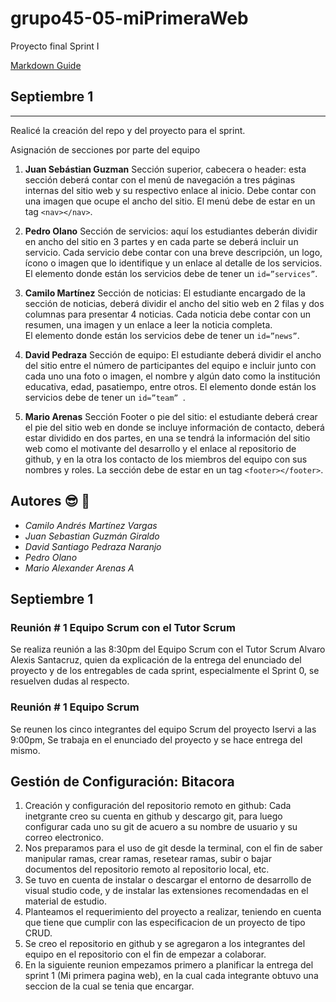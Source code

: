 # grupo45-05-miPrimeraWeb
Proyecto final Sprint I

[Markdown Guide](https://guides.github.com/features/mastering-markdown/)

## Septiembre 1
---
Realicé la creación del repo y del proyecto para el sprint.

Asignación de secciones por parte del equipo

1. **Juan Sebástian Guzman** Sección superior, cabecera o header: esta sección deberá contar con el menú de
navegación a tres páginas internas del sitio web y su respectivo enlace al inicio.
Debe contar con una imagen que ocupe el ancho del sitio.
El menú debe de estar en un tag `<nav></nav>`.

2. **Pedro Olano** Sección de servicios: aquí los estudiantes deberán dividir en ancho del sitio en 3
partes y en cada parte se deberá incluir un servicio. Cada servicio debe contar con
una breve descripción, un logo, ícono o imagen que lo identifique y un enlace al
detalle de los servicios. El elemento donde están los servicios debe de tener un
`id=”services”`.  

3. **Camilo Martínez** Sección de noticias: El estudiante encargado de la sección de noticias, deberá dividir
el ancho del sitio web en 2 filas y dos columnas para presentar 4 noticias. Cada
noticia debe contar con un resumen, una imagen y un enlace a leer la noticia
completa.  
El elemento donde están los servicios debe de tener un `id=”news”`.  

4. **David Pedraza** Sección de equipo: El estudiante deberá dividir el ancho del sitio entre el número de
participantes del equipo e incluir junto con cada uno una foto o imagen, el nombre y
algún dato como la institución educativa, edad, pasatiempo, entre otros.
El elemento donde están los servicios debe de tener un `id=”team” `.  

5.  **Mario Arenas** Sección Footer o pie del sitio: el estudiante deberá crear el pie del sitio web en
donde se incluye información de contacto, deberá estar dividido en dos partes, en
una se tendrá la información del sitio web como el motivante del desarrollo y el
enlace al repositorio de github, y en la otra los contacto de los miembros del equipo
con sus nombres y roles. La sección debe de estar en un tag `<footer></footer>`.

## Autores 	:sunglasses: :muscle:
- *Camilo Andrés Martínez Vargas*  
- *Juan Sebastian Guzmán Giraldo*  
- *David Santiago Pedraza Naranjo*  
- *Pedro Olano*  
- *Mario Alexander Arenas A*  

## Septiembre 1

### Reunión # 1 Equipo Scrum con el Tutor Scrum 
Se realiza reunión a las 8:30pm del Equipo Scrum con el Tutor Scrum Alvaro Alexis Santacruz, quien da explicación de la entrega del enunciado del proyecto y de los entregables de cada sprint, especialmente el Sprint 0, se resuelven dudas al respecto.

### Reunión # 1 Equipo Scrum

Se reunen los cinco integrantes del equipo Scrum del proyecto Iservi a las 9:00pm, Se trabaja en el enunciado del proyecto y se hace entrega del mismo. 


## Gestión de Configuración: Bitacora
1. Creación y configuración del repositorio remoto en github: Cada inetgrante creo su cuenta en github y descargo git, para luego configurar cada uno su git de acuero a su nombre de usuario y su correo electronico.
2. Nos preparamos para el uso de git desde la terminal, con el fin de saber manipular ramas, crear ramas, resetear ramas, subir o bajar documentos del repositorio remoto al repositorio local, etc.
3. Se tuvo en cuenta de instalar o descargar el entorno de desarrollo de visual studio code, y de instalar las extensiones recomendadas en el material de estudio.
4. Planteamos el requerimiento del proyecto a realizar, teniendo en cuenta que tiene que cumplir con las especificacion de un proyecto de tipo CRUD.
5. Se creo el repositorio en github y se agregaron a los integrantes del equipo en el repositorio con el fin de empezar a colaborar.
6. En la siguiente reunion empezamos primero a planificar la entrega del sprint 1 (Mi primera pagina web), en la cual cada integrante obtuvo una seccion de la cual se tenia que encargar.

